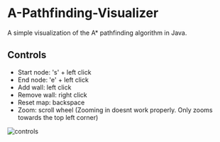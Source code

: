 # A-Pathfinding-Visualizer

A simple visualization of the A* pathfinding algorithm in Java.
 
## Controls
 -  Start node: 's' + left click
 -  End node: 'e' + left click
 -  Add wall: left click
 -  Remove wall: right click
 -  Reset map: backspace
 -  Zoom: scroll wheel (Zooming in doesnt work properly. Only zooms towards the top left corner)
   
 ![controls](https://github.com/user-attachments/assets/55662e44-26df-459d-b232-cc3fb184fd6a)
